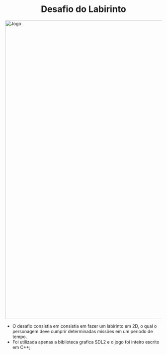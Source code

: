 <h1 align="center"> Desafio do Labirinto</h1>

<img width="960" alt="Jogo" src="https://user-images.githubusercontent.com/57855715/219131391-ef62ee88-9dd4-46f1-81b9-4d1c1664a9ba.png">


- O desafio consistia em consistia em fazer um labirinto em 2D, o qual o personagem deve cumprir determinadas missões em um periodo de tempo.
- Foi utilizada apenas a biblioteca grafica SDL2 e o jogo foi inteiro escrito em C++;
